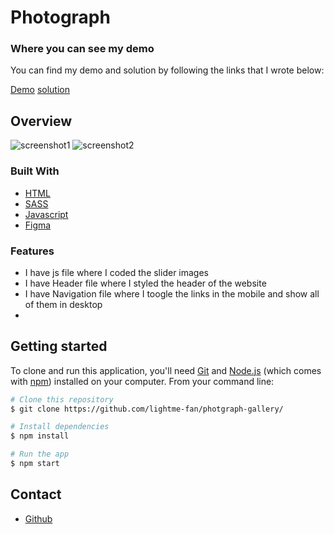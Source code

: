 # Photograph

### Where you can see my demo
  You can find my demo and solution by following the links that I wrote below:
  
  [Demo](https://prisca-photograph.netlify.app/)
  [solution](https://github.com/ravinalamada/front-end-finals)

## Overview
![screenshot1](./webroot/images/photograph-screenshot.png)
![screenshot2](./webroot/images/desk-screenshot-photograph.png)

### Built With
 - [HTML](https://developer.mozilla.org/en-US/docs/Web/HTML)
 - [SASS](https://sass-lang.com/)
 - [Javascript](https://javascript.info/)
 - [Figma](https://www.figma.com/file/VgF87mULloYb7HZ1EMCRzU/Laaqiq-1---Portfolio-detail-(Responsive)?node-id=7%3A16)
 
### Features
- I have js file where I coded the slider images 
- I have Header file where I styled the header of the website
- I have Navigation file where I toogle the links in the mobile and show all of them in desktop
- 
## Getting started
To clone and run this application, you'll need [Git](https://git-scm.com) and [Node.js](https://nodejs.org/en/download/) (which comes with [npm](http://npmjs.com)) installed on your computer. From your command line:

```bash
# Clone this repository
$ git clone https://github.com/lightme-fan/photgraph-gallery/

# Install dependencies
$ npm install

# Run the app
$ npm start
```
## Contact
-  [Github](https://github.com/ravinalamada)
